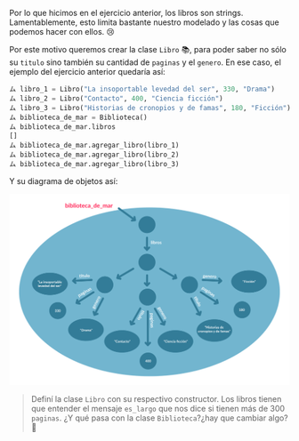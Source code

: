 Por lo que hicimos en el ejercicio anterior, los libros son strings. Lamentablemente, esto limita bastante nuestro modelado y las cosas que podemos hacer con ellos. :cry:

Por este motivo queremos crear la clase `Libro` :books:, para poder saber no sólo su `titulo` sino también su cantidad de `paginas` y el `genero`. En ese caso, el ejemplo del ejercicio anterior quedaría así:

```python
ム libro_1 = Libro("La insoportable levedad del ser", 330, "Drama")
ム libro_2 = Libro("Contacto", 400, "Ciencia ficción")
ム libro_3 = Libro("Historias de cronopios y de famas", 180, "Ficción")
ム biblioteca_de_mar = Biblioteca()
ム biblioteca_de_mar.libros
[]
ム biblioteca_de_mar.agregar_libro(libro_1)
ム biblioteca_de_mar.agregar_libro(libro_2)
ム biblioteca_de_mar.agregar_libro(libro_3)
```

Y su diagrama de objetos así:

<img src="https://raw.githubusercontent.com/MumukiProject/mumuki-guia-python3-colecciones/master/assets/objetos_nuevo-5_1648232741788.2.svg" alt="objetos_nuevo-5_1648232741788.2.svg" width="700px" height="auto">

> Definí la clase `Libro` con su respectivo constructor. Los libros tienen que entender el mensaje `es_largo` que nos dice si tienen más de 300 `paginas`. ¿Y qué pasa con la clase `Biblioteca`?¿hay que cambiar algo? :eyes:
